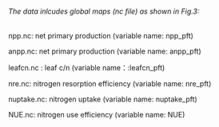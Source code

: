 ###### The data inlcudes global maps (nc file) as shown in Fig.3:


npp.nc: net primary production (variable name: npp_pft)

anpp.nc: net primary production (variable name: anpp_pft)

leafcn.nc : leaf c/n (variable name：:leafcn_pft)

nre.nc: nitrogen resorption efficiency (variable name: nre_pft)

nuptake.nc: nitrogen uptake (variable name: nuptake_pft)

NUE.nc: nitrogen use efficiency (variable name: NUE)



